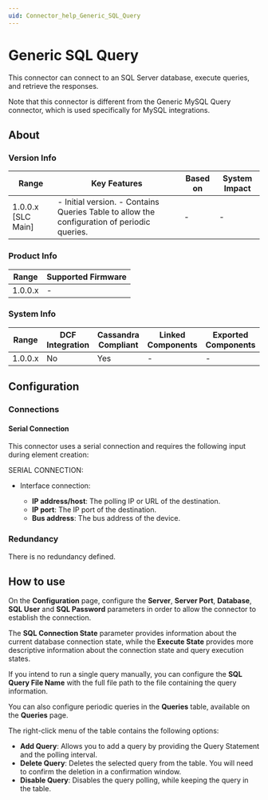 ```yaml
---
uid: Connector_help_Generic_SQL_Query
---
```


# Generic SQL Query

This connector can connect to an SQL Server database, execute queries, and retrieve the responses.

Note that this connector is different from the Generic MySQL Query connector, which is used specifically for MySQL integrations.

## About

### Version Info

| **Range**            | **Key Features**                                                                             | **Based on** | **System Impact** |
|----------------------|----------------------------------------------------------------------------------------------|--------------|-------------------|
| 1.0.0.x \[SLC Main\] | \- Initial version. - Contains Queries Table to allow the configuration of periodic queries. | \-           | \-                |

### Product Info

| Range     | Supported Firmware     |
|-----------|------------------------|
| 1.0.0.x   | \-                     |

### System Info

| Range     | DCF Integration     | Cassandra Compliant     | Linked Components     | Exported Components     |
|-----------|---------------------|-------------------------|-----------------------|-------------------------|
| 1.0.0.x   | No                  | Yes                     | \-                    | \-                      |

## Configuration

### Connections

#### Serial Connection

This connector uses a serial connection and requires the following input during element creation:

SERIAL CONNECTION:

- Interface connection:

  - **IP address/host**: The polling IP or URL of the destination.
  - **IP port**: The IP port of the destination.
  - **Bus address**: The bus address of the device.

### Redundancy

There is no redundancy defined.

## How to use

On the **Configuration** page, configure the **Server**, **Server Port**, **Database**, **SQL User** and **SQL Password** parameters in order to allow the connector to establish the connection.

The **SQL Connection State** parameter provides information about the current database connection state, while the **Execute State** provides more descriptive information about the connection state and query execution states.

If you intend to run a single query manually, you can configure the **SQL Query File Name** with the full file path to the file containing the query information.

You can also configure periodic queries in the **Queries** table, available on the **Queries** page.

The right-click menu of the table contains the following options:

- **Add Query**: Allows you to add a query by providing the Query Statement and the polling interval.
- **Delete Query**: Deletes the selected query from the table. You will need to confirm the deletion in a confirmation window.
- **Disable Query**: Disables the query polling, while keeping the query in the table.
